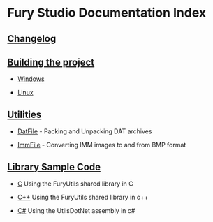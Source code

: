 # Fury Studio Documentation Index

## [Changelog](changelog.md)

## [Building the project](build/index.md)

- [Windows](build/windows.md)

- [Linux](build/linux.md)

## [Utilities](utilities/index.md)

- [DatFile](utilities/datfile.md) - Packing and Unpacking DAT archives

- [ImmFile](utilities/immfile.md) - Converting IMM images to and from BMP format

## [Library Sample Code](samples/index.md)

- [C](samples/c_samples.md) Using the FuryUtils shared library in C

- [C++](samples/cpp_samples.md) Using the FuryUtils shared library in c++

- [C#](samples/cs_samples.md) Using the UtilsDotNet assembly in c#
